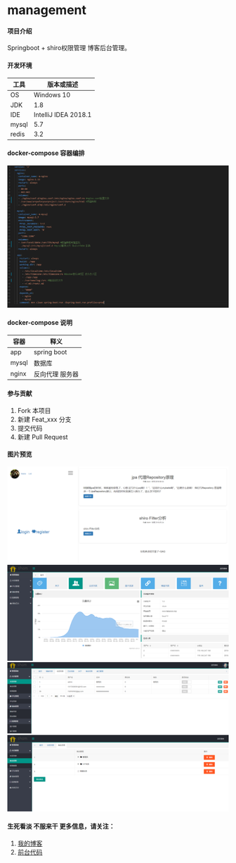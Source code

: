 # management

#### 项目介绍
Springboot + shiro权限管理 博客后台管理。

#### 开发环境

| 工具    | 版本或描述                |    
| ----- | -------------------- |    
| OS    | Windows 10            |    
| JDK   | 1.8                 |    
| IDE   | IntelliJ IDEA 2018.1 |    
| mysql | 5.7                |    
| redis |  3.2            | 

#### docker-compose 容器编排

![docker-compose](https://github.com/cleargit/management/blob/master/docs/img/docker-compose.PNG)


#### docker-compose 说明

| 容器         | 释义                      |    
| ---------- | ----------------------- |    
| app  | spring boot |    
| mysql | 数据库                  |    
| nginx | 反向代理 服务器                |    



#### 参与贡献

1. Fork 本项目
2. 新建 Feat_xxx 分支
3. 提交代码
4. 新建 Pull Request


#### 图片预览
![博客首页](https://github.com/cleargit/management/blob/master/docs/img/home.PNG)
![后台首页](https://github.com/cleargit/management/blob/master/docs/img/bhome.PNG)
![用户管理](https://github.com/cleargit/management/blob/master/docs/img/person.PNG)
![角色管理](https://github.com/cleargit/management/blob/master/docs/img/blog.PNG)



#### 生死看淡 不服来干 更多信息，请关注：

 1. [我的博客](http://www.fadeoooo.top/blog/index.html)
 2. [前台代码](https://github.com/cleargit/myblog)
